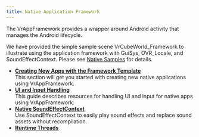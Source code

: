 ```yaml
---
title: Native Application Framework
---
```

The VrAppFramework provides a wrapper around Android activity that manages the Android lifecycle.

We have provided the simple sample scene VrCubeWorld\_Framework to illustrate using the application framework with GuiSys, OVR\_Locale, and SoundEffectContext. Please see [Native Samples](/documentation/mobilesdk/latest/concepts/mobile-native-samples/ "The mobile SDK includes a set of sample projects that prove out virtual reality application development on the Android platform and demonstrate high-performance virtual reality experiences on mobile devices.") for details. 

* **[Creating New Apps with the Framework Template](/documentation/mobilesdk/latest/concepts/mobile-new-apps-intro/#mobile-new-apps-intro)**  
This section will get you started with creating new native applications using VrAppFramework.
* **[UI and Input Handling](/documentation/mobilesdk/latest/concepts/mobile-native-appframework-ui-input/)**  
This guide describes resources for handling UI and input for native apps using VrAppFramework.
* **[Native SoundEffectContext](/documentation/mobilesdk/latest/concepts/mobile-soundeffectcontext/)**  
Use SoundEffectContext to easily play sound effects and replace sound assets without recompilation.
* **[Runtime Threads](/documentation/mobilesdk/latest/concepts/mobile-runtime-threads/)**  

